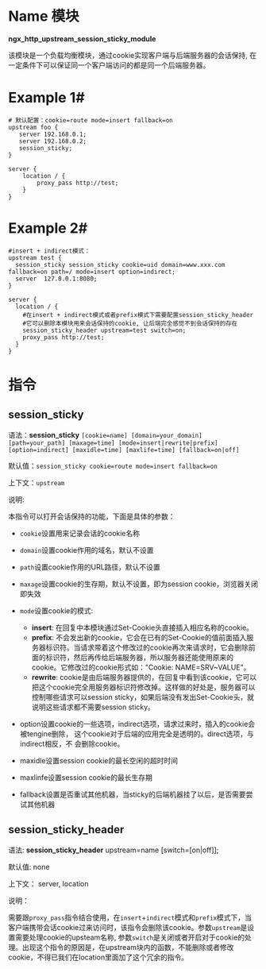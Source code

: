 # Name 模块
**ngx\_http\_upstream\_session\_sticky\_module**

该模块是一个负载均衡模块，通过cookie实现客户端与后端服务器的会话保持, 在一定条件下可以保证同一个客户端访问的都是同一个后端服务器。

# Example 1#

    # 默认配置：cookie=route mode=insert fallback=on
    upstream foo {
       server 192.168.0.1;
       server 192.168.0.2;
       session_sticky;
    }

    server {
        location / {
            proxy_pass http://test;
        }
    }

# Example 2#

    #insert + indirect模式：
    upstream test {
      session_sticky session_sticky cookie=uid domain=www.xxx.com fallback=on path=/ mode=insert option=indirect;
      server  127.0.0.1:8080;
    }

    server {
      location / {
        #在insert + indirect模式或者prefix模式下需要配置session_sticky_header
        #它可以删除本模块用来会话保持的cookie, 让后端完全感觉不到会话保持的存在
        session_sticky_header upstream=test switch=on;
        proxy_pass http://test;
      }
    }

# 指令 #

## session_sticky ##

语法：**session_sticky** `[cookie=name] [domain=your_domain] [path=your_path] [maxage=time] [mode=insert|rewrite|prefix] [option=indirect] [maxidle=time] [maxlife=time] [fallback=on|off]`

默认值：`session_sticky cookie=route mode=insert fallback=on`

上下文：`upstream`

说明:

本指令可以打开会话保持的功能，下面是具体的参数：

+ `cookie`设置用来记录会话的cookie名称
+ `domain`设置cookie作用的域名，默认不设置
+ `path`设置cookie作用的URL路径，默认不设置
+ `maxage`设置cookie的生存期，默认不设置，即为session cookie，浏览器关闭即失效
+ `mode`设置cookie的模式:
    - **insert**: 在回复中本模块通过Set-Cookie头直接插入相应名称的cookie。
    - **prefix**: 不会发出新的cookie，它会在已有的Set-Cookie的值前面插入服务器标识符。当请求带着这个修改过的cookie再次来请求时，它会删除前面的标识符，然后再传给后端服务器，所以服务器还能使用原来的cookie。它修改过的cookie形式如："Cookie: NAME=SRV~VALUE"。
    - **rewrite**: cookie是由后端服务器提供的，在回复中看到该cookie，它可以把这个cookie完全用服务器标识符修改掉。这样做的好处是，服务器可以控制哪些请求可以session sticky，如果后端没有发出Set-Cookie头，就说明这些请求都不需要session sticky。

+   option设置cookie的一些选项，indirect选项，请求过来时，插入的cookie会被tengine删除，
这个cookie对于后端的应用完全是透明的。direct选项，与indirect相反，不
会删除cookie。
+   maxidle设置session cookie的最长空闲的超时时间
+   maxlinfe设置session cookie的最长生存期
+   fallback设置是否重试其他机器，当sticky的后端机器挂了以后，是否需要尝试其他机器

## session\_sticky\_header ##

语法: **session\_sticky\_header** upstream=name [switch=[on|off]];

默认值: none

上下文： server, location

说明：

需要跟`proxy_pass`指令结合使用，在`insert`+`indirect`模式和`prefix`模式下，当客户端携带会话cookie过来访问时，该指令会删除该cookie。参数`upstream`是设置需要处理cookie的upsteam名称, 参数`switch`是关闭或者开启对于cookie的处理。出现这个指令的原因是，在upstream块内的函数，不能删除或者修改cookie，不得已我们在location里面加了这个冗余的指令。
